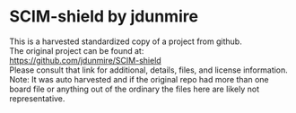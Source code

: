 
# SCIM-shield by jdunmire  
This is a harvested standardized copy of a project from github.  
The original project can be found at:  
https://github.com/jdunmire/SCIM-shield  
Please consult that link for additional, details, files, and license information.  
Note: It was auto harvested and if the original repo had more than one board file or anything out of the ordinary the files here are likely not representative.  
    